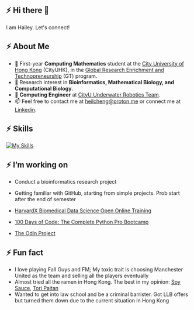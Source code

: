## :zap: Hi there 👋
I am Hailey. Let's connect!

## :zap: About Me 
- 📏 First-year **Computing Mathematics** student at the [City University of Hong Kong](https://www.topuniversities.com/universities/city-university-hong-kong) (CityUHK), in the [Global Research Enrichment and Technopreneurship](https://www.cityu.edu.hk/csci/academic-programmes/undergraduate-programmes/global-research-enrichment-and-technopreneurship-great) (GT) program.
- 🧬 Research interest in **Bioinformatics, Mathematical Biology, and Computational Biology**.
- 🤖 **Computing Engineer** at [CityU Underwater Robotics Team](https://www.ee.cityu.edu.hk/~rovteam/).
-  📫 Feel free to contact me at heilcheng@proton.me or connect me at [Linkedin](https://www.linkedin.com/in/heilcheng/). 
  
## :zap: Skills 
[![My Skills](https://skillicons.dev/icons?i=py,r,matlab,linux,latex,opencv,arduino,raspberrypi,docker)](https://skillicons.dev)

## :zap: I’m working on 
- Conduct a bioinformatics research project
- Getting familiar with GitHub, starting from simple projects. Prob start after the end of semester 

- [HarvardX Biomedical Data Science Open Online Training](https://rafalab.dfci.harvard.edu/pages/harvardx.html)
- [100 Days of Code: The Complete Python Pro Bootcamp](https://www.udemy.com/course/100-days-of-code/?couponCode=LETSLEARNNOWPP)
- [The Odin Project](https://www.theodinproject.com/)


## :zap: Fun fact 
- I love playing Fall Guys and FM; My toxic trait is choosing Manchester United as the team and selling all the players eventually
- Almost tried all the ramen in Hong Kong. The best in my opinion: [Soy Sauce](https://www.ramencubism.com/?lang=en), [Tori Paitan](https://www.instagram.com/zaginsoba/)
- Wanted to get into law school and be a criminal barrister. Got LLB offers but turned them down due to the current situation in Hong Kong
